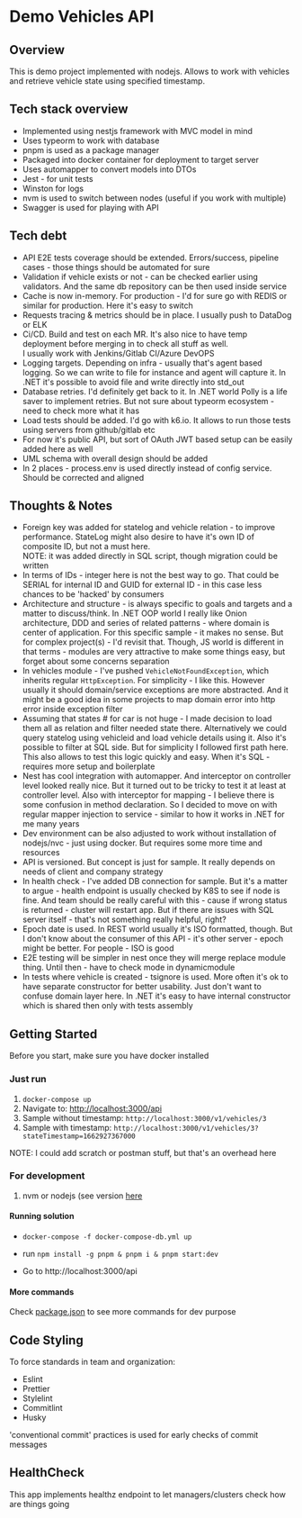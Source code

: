 # Demo Vehicles API

## Overview

This is demo project implemented with nodejs. Allows to work with vehicles and retrieve vehicle state using specified timestamp.

## Tech stack overview

- Implemented using nestjs framework with MVC model in mind
- Uses typeorm to work with database
- pnpm is used as a package manager
- Packaged into docker container for deployment to target server
- Uses automapper to convert models into DTOs
- Jest - for unit tests
- Winston for logs
- nvm is used to switch between nodes (useful if you work with multiple)
- Swagger is used for playing with API

## Tech debt

- API E2E tests coverage should be extended. Errors/success, pipeline cases - those things should be automated for sure
- Validation if vehicle exists or not - can be checked earlier using validators. And the same db repository can be then used inside service
- Cache is now in-memory. For production - I'd for sure go with REDIS or similar for production. Here it's easy to switch
- Requests tracing & metrics should be in place. I usually push to DataDog or ELK
- Ci/CD. Build and test on each MR. It's also nice to have temp deployment before merging in to check all stuff as well.  
  I usually work with Jenkins/Gitlab CI/Azure DevOPS
- Logging targets. Depending on infra - usually that's agent based logging. So we can write to file for instance and agent will capture it. In .NET it's possible to avoid file and write directly into std_out
- Database retries. I'd definitely get back to it. In .NET world Polly is a life saver to implement retries. But not sure about typeorm ecosystem - need to check more what it has
- Load tests should be added. I'd go with k6.io. It allows to run those tests using servers from github/gitlab etc
- For now it's public API, but sort of OAuth JWT based setup can be easily added here as well
- UML schema with overall design should be added
- In 2 places - process.env is used directly instead of config service. Should be corrected and aligned

## Thoughts & Notes

- Foreign key was added for statelog and vehicle relation - to improve performance. StateLog might also desire to have it's own ID of composite ID, but not a must here.  
  NOTE: it was added directly in SQL script, though migration could be written
- In terms of IDs - integer here is not the best way to go. That could be SERIAL for internal ID and GUID for external ID - in this case less chances to be 'hacked' by consumers
- Architecture and structure - is always specific to goals and targets and a matter to discuss/think. In .NET OOP world I really like Onion architecture, DDD and series of related patterns - where domain is center of application. For this specific sample - it makes no sense. But for complex project(s) - I'd revisit that. Though, JS world is different in that terms - modules are very attractive to make some things easy, but forget about some concerns separation
- In vehicles module - I've pushed `VehicleNotFoundException`, which inherits regular `HttpException`. For simplicity - I like this. However usually it should domain/service exceptions are more abstracted. And it might be a good idea in some projects to map domain error into http error inside exception filter
- Assuming that states # for car is not huge - I made decision to load them all as relation and filter needed state there. Alternatively we could query statelog using vehicleid and load vehicle details using it. Also it's possible to filter at SQL side. But for simplicity I followed first path here. This also allows to test this logic quickly and easy. When it's SQL - requires more setup and boilerplate
- Nest has cool integration with automapper. And interceptor on controller level looked really nice. But it turned out to be tricky to test it at least at controller level. Also with interceptor for mapping - I believe there is some confusion in method declaration. So I decided to move on with regular mapper injection to service - similar to how it works in .NET for me many years
- Dev environment can be also adjusted to work without installation of nodejs/nvc - just using docker. But requires some more time and resources
- API is versioned. But concept is just for sample. It really depends on needs of client and company strategy
- In health check - I've added DB connection for sample. But it's a matter to argue - health endpoint is usually checked by K8S to see if node is fine. And team should be really careful with this - cause if wrong status is returned - cluster will restart app. But if there are issues with SQL server itself - that's not something really helpful, right?
- Epoch date is used. In REST world usually it's ISO formatted, though. But I don't know about the consumer of this API - it's other server - epoch might be better. For people - ISO is good
- E2E testing will be simpler in nest once they will merge replace module thing. Until then - have to check mode in dynamicmodule
- In tests where vehicle is created - tsignore is used. More often it's ok to have separate constructor for better usability. Just don't want to confuse domain layer here. In .NET it's easy to have internal constructor which is shared then only with tests assembly

## Getting Started

Before you start, make sure you have docker installed

### Just run

1. `docker-compose up`
2. Navigate to: [http://localhost:3000/api](http://localhost:3000/api)
3. Sample without timestamp: `http://localhost:3000/v1/vehicles/3`
4. Sample with timestamp: `http://localhost:3000/v1/vehicles/3?stateTimestamp=1662927367000`

NOTE: I could add scratch or postman stuff, but that's an overhead here

### For development

1. nvm or nodejs (see version [here](.nvmrc)

#### Running solution

- `docker-compose -f docker-compose-db.yml up`
- run `npm install -g pnpm & pnpm i & pnpm start:dev`

- Go to http://localhost:3000/api

#### More commands

Check [package.json](./package.json) to see more commands for dev purpose

## Code Styling

To force standards in team and organization:

- Eslint
- Prettier
- Stylelint
- Commitlint
- Husky

'conventional commit' practices is used for early checks of commit messages

## HealthCheck

This app implements healthz endpoint to let managers/clusters check how are things going
